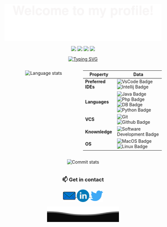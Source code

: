 

![](assets/Bottom_up.svg)

<div align="center">

![](https://img.shields.io/badge/status-updating-brightgreen.svg)
![](https://img.shields.io/badge/Python-3.10-FFD93F.svg)
![](https://img.shields.io/github/forks/miglio-dev/miglio-dev.svg?color=blue&logo=github)
![](https://visitor-badge.laobi.icu/badge?page_id=miglio-dev.miglio-dev)


[![Typing SVG](https://readme-typing-svg.herokuapp.com?&center=true&vCenter=true&width=600&lines=+I+am+Leonardo+Migliorelli;+Unicam+BSc+IT+student;Always+keep+learning+;+)](https://git.io/typing-svg)

<div style="display: flex; flex-wrap: wrap;">

  <div style="flex: 50%">

  ![Language stats](https://github-readme-stats.vercel.app/api/top-langs/?username=miglio-dev&theme=radical&layout=compact)

  </div><div style="flex: 50%">

  Property | Data
  --- | --- 
  **Preferred IDEs**  |![VsCode Badge](https://img.shields.io/badge/-VS%20Code-2088FF?style=flat&logo=VisualStudioCode&logoColor=white) ![Intellij Badge](https://img.shields.io/badge/-IntelliJ-2088FF?style=flat&logo=IntellijIdea&logoColor=white)
  **Languages**  | ![Java Badge](https://img.shields.io/badge/-Java-20881F?style=flat&logo=java&logoColor=white) ![Php Badge](https://img.shields.io/badge/-PHP-20881F?style=flat&logo=PHP&logoColor=white) ![DB Badge](https://img.shields.io/badge/MySql-20881F.svg?logo=MySql&logoColor=white) ![Python Badge](https://img.shields.io/badge/-Python-20881F?style=flat&logo=Python&logoColor=white) 
  **VCS** | ![Git](https://img.shields.io/badge/-Git%20-FF4400?style=flat&logo=Git&logoColor=white) ![Github Badge](https://img.shields.io/badge/-Github%20-FF4400?style=flat&logo=Github&logoColor=white) 
  **Knownledge**  | ![Software Development Badge](https://img.shields.io/badge/-Software%20Development-FF6600?style=flat&logoColor=white) <!-- ![IT Security](https://img.shields.io/badge/-IT%20Security-FF6600?style=flat&logoColor=white) -->
  **OS**  | ![MacOS Badge](https://img.shields.io/badge/MacOS-000000.svg?logo=apple) ![Linux Badge](https://img.shields.io/badge/Linux-000000?style=flat&logo=Linux&logoColor=white)

  </div>

  <div style="flex: 50%">

  ![Commit stats](https://github-readme-streak-stats.herokuapp.com/?user=miglio-dev)

  </div>

</div>


### 📫 Get in contact

<a href="https://twitter.com/miglio-dev" target="blank">
  <img align="center" src="assets/newmail.svg" alt="mail" height="40" width="40" />
</a>
<a href="https://www.linkedin.com/in/miglio-dev" target="blank">
  <img align="center" src="assets/linkedin.svg" alt="linkedin" height="40" width="40" />
</a>
<a href="mailto:leo@miglio.dev" target="blank">
  <img align="center" src="assets/twitter.svg" alt="twitter" height="40" width="40" />
</a>

![](assets/Bottom_down.svg)